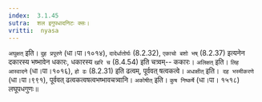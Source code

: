 ```yaml
---
index:  3.1.45
sutra:  शल इगुपधादनिटः क्सः।
vritti:  nyasa
---
```


`अघुक्षत्` इति। `दुह प्रपूरणे` (धा।पा।१०१४), `दादेर्धातोर्घः` (8.2.32), `एकाचो बशो भष्` (8.2.37) इत्यनेन दकारस्य भष्भावेन धकारः, धकारस्य `खरि च` (8.4.54) इति चत्र्वम्-- ककारः। `अलिक्षत्` इति। `लिह आस्वादने` (धा।पा।१०१६), `हो ढः` (8.2.31) इति ढत्वम्, पूर्ववत् षत्वकत्वे। `अधाक्षीत्` इति।`	दह भस्मीकरणे` (धा।पा।९९१), पूर्ववत् ढत्वकत्वषत्वभष्भावचत्र्वानि। `अकोषीत्` इति। `कुष निष्कर्षे` (धा।पा। १५१८) लघूपधगुणः॥
